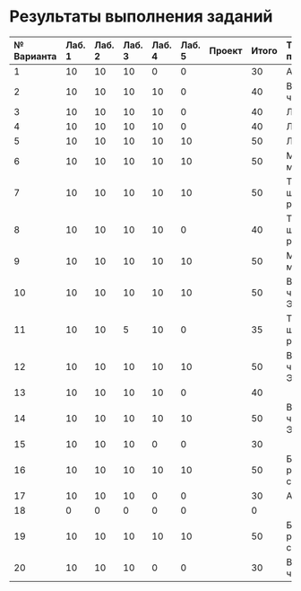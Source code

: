 # Результаты выполнения заданий

| № Варианта  | Лаб. 1 | Лаб. 2 | Лаб. 3 | Лаб. 4 | Лаб. 5 | Проект | Итого | Тема проекта |
|:------------|:-------|:-------|:-------|:-------|:-------|:-------|:------|:-------------|
| 1           | 10     | 10     | 10     | 0      | 0      |        | 30    | Анализ ДНК   |
| 2           | 10     | 10     | 10     | 10     | 0      |        | 40    | Вычисление числа $\pi$ |
| 3           | 10     | 10     | 10     | 10     | 0      |        | 40    | Лабиринт |
| 4           | 10     | 10     | 10     | 10     | 0      |        | 40    | Лабиринт |
| 5           | 10     | 10     | 10     | 10     | 10     |        | 50    | Лабиринт |
| 6           | 10     | 10     | 10     | 10     | 10     |        | 50    | Московское метро |
| 7           | 10     | 10     | 10     | 10     | 10     |        | 50    | Теория шести рукопожатий |
| 8           | 10     | 10     | 10     | 10     | 0      |        | 40    | Теория шести рукопожатий |
| 9           | 10     | 10     | 10     | 10     | 10     |        | 50    | Московское метро |
| 10          | 10     | 10     | 10     | 10     | 10     |        | 50    | Вычисление числа Эйлера |
| 11          | 10     | 10     |  5     | 10     | 0      |        | 35    | Теория шести рукопожатий |
| 12          | 10     | 10     | 10     | 10     | 10     |        | 50    | Вычисление числа Эйлера |
| 13          | 10     | 10     | 10     | 10     | 0      |        | 40    ||
| 14          | 10     | 10     | 10     | 10     | 10     |        | 50    | Вычисление числа Эйлера |
| 15          | 10     | 10     | 10     | 0      | 0      |        | 30    ||
| 16          | 10     | 10     | 10     | 10     | 10     |        | 50    | Баланс расстановки скобок |
| 17          | 10     | 10     | 10     | 0      | 0      |        | 30    | Анализ ДНК    |
| 18          |  0     |  0     |  0     | 0      | 0      |        |  0    ||
| 19          | 10     | 10     | 10     | 10     | 10     |        | 50    | Баланс расстановки скобок |
| 20          | 10     | 10     | 10     | 0      | 0      |        | 30    | Вычисление числа $\pi$ |

